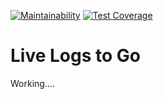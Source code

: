 [![Maintainability](https://api.codeclimate.com/v1/badges/542dcba773db3daf5fe6/maintainability)](https://codeclimate.com/github/blueworrybear/livelogs/maintainability)
[![Test Coverage](https://api.codeclimate.com/v1/badges/542dcba773db3daf5fe6/test_coverage)](https://codeclimate.com/github/blueworrybear/livelogs/test_coverage)

# Live Logs to Go

Working....
